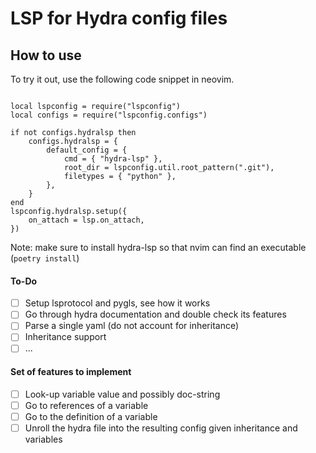 # LSP for Hydra config files

## How to use

To try it out, use the following code snippet in neovim.

```(lua)

local lspconfig = require("lspconfig")
local configs = require("lspconfig.configs")

if not configs.hydralsp then
    configs.hydralsp = {
        default_config = {
            cmd = { "hydra-lsp" },
            root_dir = lspconfig.util.root_pattern(".git"),
            filetypes = { "python" },
        },
    }
end
lspconfig.hydralsp.setup({
    on_attach = lsp.on_attach,
})

```

Note: make sure to install hydra-lsp so that nvim can find an executable (`poetry install`)

#### To-Do

- [ ] Setup lsprotocol and pygls, see how it works
- [ ] Go through hydra documentation and double check its features
- [ ] Parse a single yaml (do not account for inheritance)
- [ ] Inheritance support
- [ ] ...

#### Set of features to implement

- [ ] Look-up variable value and possibly doc-string
- [ ] Go to references of a variable
- [ ] Go to the definition of a variable
- [ ] Unroll the hydra file into the resulting config given inheritance and variables
